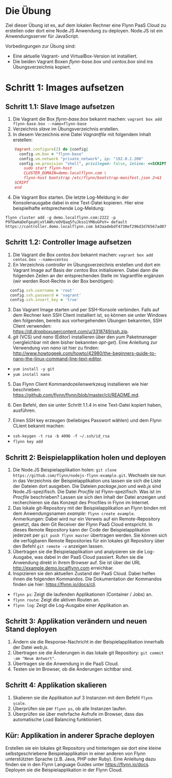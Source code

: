 # Die Übung
Ziel dieser Übung ist es, auf dem lokalen Rechner eine Flynn PaaS Cloud zu erstellen oder dort eine Node.JS Anwendung zu deployen. Node.JS ist ein Anwendungsserver für JavaScript.

Vorbedingungen zur Übung sind: 
* Eine aktuelle Vagrant- und VirtualBox-Version ist installiert.
* Die beiden Vagrant Boxen _flynn-base.box_ und _centos.box_ sind ins Übungsverzeichnis kopiert.

# Schritt 1: Images aufsetzen

## Schritt 1.1: Slave Image aufsetzen
1. Die Vagrant die Box _flynn-base.box_ bekannt machen:
   `vagrant box add flynn-base.box --name=flynn-base`
2. Verzeichnis _slave_ im Übungsverzeichnis erstellen.
3. In diesem Verzeichnis eine Datei _Vagrantfile_ mit folgendem Inhalt erstellen:
```ruby
	Vagrant.configure(2) do |config|
	  config.vm.box = "flynn-base"
	  config.vm.network "private_network", ip: "192.0.2.200"
	  config.vm.provision "shell", privileged: false, inline: <<SCRIPT
	    sudo start flynn-host
	    CLUSTER_DOMAIN=demo.localflynn.com \
	    flynn-host bootstrap /etc/flynn/bootstrap-manifest.json 2>&1
	SCRIPT
	end
```

4. Die Vagrant Box starten. Die letzte Log-Meldung in der Konsolenausgabe dabei in eine Text-Datei kopieren. Hier eine beispielhafte entsprechende Log-Meldung:

`flynn cluster add -g demo.localflynn.com:2222 -p P9fDwHaDeFgeyHjxVlAWh/eOVQaq5fuJkso1YM8uGPoY= default https://controller.demo.localflynn.com b43aadebdf4730ef296d3d76567ad07`

## Schritt 1.2: Controller Image aufsetzen
1. Die Vagrant die Box _centos.box_ bekannt machen:
   `vagrant box add centos.box --name=centos`
2. En Verzeichnis _controller_ im Übungsverzeichnis erstellen und dort ein Vagrant Image auf Basis der _centos_ Box initialisieren. Dabei dann die folgenden Zeilen an der entsprechenden Stelle im Vagrantfile ergänzen (wir werden Root-Rechte in der Box benötigen):
```ruby
  config.ssh.username = 'root'
  config.ssh.password = 'vagrant'
  config.ssh.insert_key = 'true'
```
3. Das Vagrant Image starten und per SSH-Konsole verbinden. Falls auf dem Rechner kein SSH Client installiert ist, so können sie unter Windows den folgenden, bereits aus vorhergehenden Übungen bekannten, SSH Client verwenden: https://dl.dropboxusercontent.com/u/3318749/ssh.zip.
4. _git_ (VCS) und _nano_ (Editor) installieren über den _yum_ Paketmanager (vergleichbar mit dem bisher bekannten _apt-get_). Eine Anleitung zur Verwendung von _nano_ ist hier zu finden: http://www.howtogeek.com/howto/42980/the-beginners-guide-to-nano-the-linux-command-line-text-editor.
  * `yum install -y git`
  * `yum install nano` 
 
5. Das Flynn Client Kommandozeilenwerkzeug installieren wie hier beschrieben: https://github.com/flynn/flynn/blob/master/cli/README.md.
  
6. Den Befehl, den sie unter Schritt 1.1.4 in eine Text-Datei kopiert haben, ausführen. 
7. Einen SSH key erzeugen (beliebiges Passwort wählen) und dem Flynn CLient bekannt machen:
  * `ssh-keygen -t rsa -b 4096 -f ~/.ssh/id_rsa`
  * `flynn key add`

## Schritt 2: Beispielapplikation holen und deployen 
1. Die Node.JS Beispielapplikation holen:
`git clone https://github.com/flynn/nodejs-flynn-example.git`.
Wechseln sie nun in das Verzeichnis der Beispielapplikation uns lassen sie sich die Liste der Dateien dort ausgeben. Die Dateien _package.json_ und _web.js_ sind Node.JS-spezifisch. Die Datei _Procfile_ ist Flynn-spezifisch. Was ist im _Procfile_ beschrieben? Lassen sie sich den Inhalt der Datei anzeigen und recherchieren sie das Konzept des Procfiles in Flynn im Internet.
2. Das lokale git-Repository mit der Beispielapplikation an Flynn binden mit dem Anwendungsnamen _example_:
`flynn create example`. Anmerkungen: Dabei wird nur ein Verweis auf ein Remote-Repository gesetzt, das dem Git Receiver der Flynn PaaS Cloud entspricht. In dieses Remote Repository kann der Code der Beispielapplikation jederzeit per `git push flynn master` übertragen werden. Sie können sich die verfügbaren Remote Repositories für ein lokales git Repository über den Befehl `git remote -v` anzeigen lassen.
3. Übertragen sie die Beispielapplikation und analysieren sie die Log-Ausgabe, was dabei in der PaaS Cloud passiert. Rufen sie die Anwendung direkt in ihrem Browser auf. Sie ist über dei URL http://example.demo.localflynn.com erreichbar.
4. Inspizieren sie den aktuellen Zustand der PaaS Cloud. Dabei helfen ihnen die folgenden Kommandos. Die Dokumentation der Kommandos finden sie hier: https://flynn.io/docs/cli.
  * `flynn ps`: Zeigt die laufenden Applikationen (Container / Jobs) an.
  * `flynn route`: Zeigt die aktiven Routen an.
  * `flynn log`: Zeigt die Log-Ausgabe einer Applikation an.


## Schritt 3: Applikation verändern und neuen Stand deployen
1. Ändern sie die Response-Nachricht in der Beispielapplikation innerhalb der Datei _web.js_.
2. Übertragen sie die Änderungen in das lokale git Repository: `git commit -am "Neue Antwort"`.
3. Übertragen sie die Anwendung in die PaaS Cloud.
4. Testen sie im Browser, ob die Änderungen sichtbar sind.

## Schritt 4: Applikation skalieren
1. Skalieren sie die Applikation auf 3 Instanzen mit dem Befehl `flynn scale`.
2. Überprüfen sie per `flynn ps`, ob alle Instanzen laufen.
3. Überprüfen sie über mehrfache Aufrufe im Browser, dass das automatische Load Balancing funktioniert.

## Kür: Applikation in anderer Sprache deployen
Erstellen sie ein lokales git Repository und hinterlegen sie dort eine kleine selbstgeschriebene Beispielapplikation in einer anderen von Flynn unterstützten Sprache (z.B. Java, PHP oder Ruby). Eine Anleitung dazu finden sie in den Flynn Language Guides unter https://flynn.io/docs. Deployen sie die Beispielapplikation in der Flynn Cloud.
